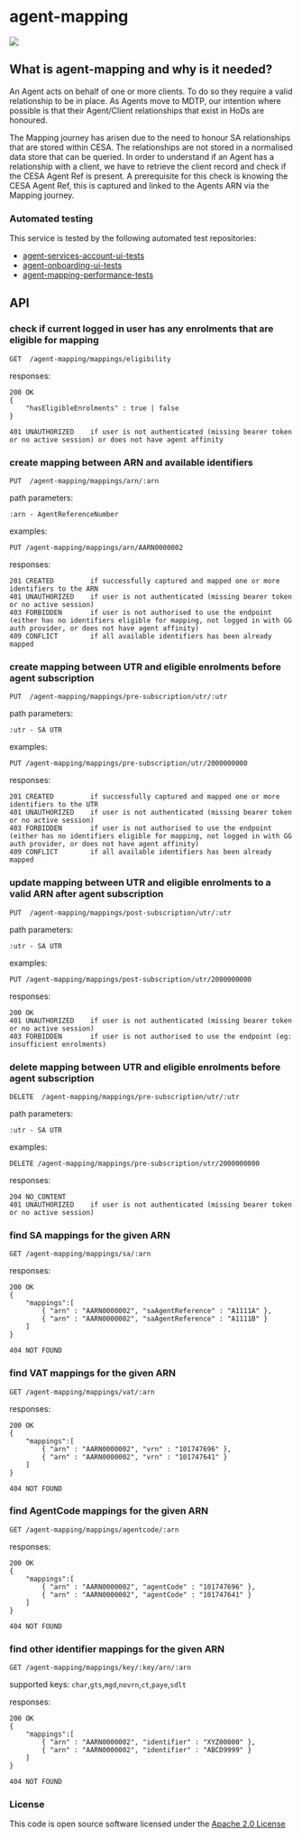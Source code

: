 # agent-mapping

![](https://img.shields.io/github/v/release/hmrc/agent-mapping)

## What is agent-mapping and why is it needed?

An Agent acts on behalf of one or more clients. To do so they require a valid relationship to be in place. 
As Agents move to MDTP, our intention where possible is that their Agent/Client relationships that exist in HoDs are honoured. 

The Mapping journey has arisen due to the need to honour SA relationships that are stored within CESA. 
The relationships are not stored in a normalised data store that can be queried. In order to understand if an Agent has a relationship with a client,
we have to retrieve the client record and check if the CESA Agent Ref is present. 
A prerequisite for this check is knowing the CESA Agent Ref, this is captured and linked to the Agents ARN via the Mapping journey.

### Automated testing
This service is tested by the following automated test repositories:
- [agent-services-account-ui-tests](https://github.com/hmrc/agent-services-account-ui-tests)
- [agent-onboarding-ui-tests](https://github.com/hmrc/agent-onboarding-ui-tests)
- [agent-mapping-performance-tests](https://github.com/hmrc/agent-mapping-performance-tests)

## API

### check if current logged in user has any enrolments that are eligible for mapping
    GET  /agent-mapping/mappings/eligibility

responses:

    200 OK
    {
        "hasEligibleEnrolments" : true | false
    }

    401 UNAUTHORIZED    if user is not authenticated (missing bearer token or no active session) or does not have agent affinity

### create mapping between ARN and available identifiers

    PUT  /agent-mapping/mappings/arn/:arn
   
path parameters:   
    
    :arn - AgentReferenceNumber
                   
examples:
    
    PUT /agent-mapping/mappings/arn/AARN0000002
    
responses:

    201 CREATED         if successfully captured and mapped one or more identifiers to the ARN
    401 UNAUTHORIZED    if user is not authenticated (missing bearer token or no active session)
    403 FORBIDDEN       if user is not authorised to use the endpoint (either has no identifiers eligible for mapping, not logged in with GG auth provider, or does not have agent affinity)
    409 CONFLICT        if all available identifiers has been already mapped
    
### create mapping between UTR and eligible enrolments before agent subscription

    PUT  /agent-mapping/mappings/pre-subscription/utr/:utr
   
path parameters:   
    
    :utr - SA UTR
                   
examples:
    
    PUT /agent-mapping/mappings/pre-subscription/utr/2000000000
    
responses:

    201 CREATED         if successfully captured and mapped one or more identifiers to the UTR
    401 UNAUTHORIZED    if user is not authenticated (missing bearer token or no active session)
    403 FORBIDDEN       if user is not authorised to use the endpoint (either has no identifiers eligible for mapping, not logged in with GG auth provider, or does not have agent affinity)
    409 CONFLICT        if all available identifiers has been already mapped    
                   
### update mapping between UTR and eligible enrolments to a valid ARN after agent subscription

    PUT  /agent-mapping/mappings/post-subscription/utr/:utr
   
path parameters:   
    
    :utr - SA UTR
                   
examples:
    
    PUT /agent-mapping/mappings/post-subscription/utr/2000000000
    
responses:

    200 OK
    401 UNAUTHORIZED    if user is not authenticated (missing bearer token or no active session)
    403 FORBIDDEN       if user is not authorised to use the endpoint (eg: insufficient enrolments)

### delete mapping between UTR and eligible enrolments before agent subscription
    
    DELETE  /agent-mapping/mappings/pre-subscription/utr/:utr
    
path parameters:   
    
    :utr - SA UTR
                   
examples:
    
    DELETE /agent-mapping/mappings/pre-subscription/utr/2000000000
    
responses:

    204 NO_CONTENT
    401 UNAUTHORIZED    if user is not authenticated (missing bearer token or no active session)    
                       
### find SA mappings for the given ARN

    GET /agent-mapping/mappings/sa/:arn
    
responses:

    200 OK 
    {
        "mappings":[
            { "arn" : "AARN0000002", "saAgentReference" : "A1111A" },
            { "arn" : "AARN0000002", "saAgentReference" : "A1111B" }
        ]
    }
    
    404 NOT FOUND
    
### find VAT mappings for the given ARN

    GET /agent-mapping/mappings/vat/:arn   
    
responses:

    200 OK 
    {
        "mappings":[
            { "arn" : "AARN0000002", "vrn" : "101747696" },
            { "arn" : "AARN0000002", "vrn" : "101747641" }
        ]
    } 
    
    404 NOT FOUND
    
### find AgentCode mappings for the given ARN

    GET /agent-mapping/mappings/agentcode/:arn   
    
responses:

    200 OK 
    {
        "mappings":[
            { "arn" : "AARN0000002", "agentCode" : "101747696" },
            { "arn" : "AARN0000002", "agentCode" : "101747641" }
        ]
    } 
    
    404 NOT FOUND


### find other identifier mappings for the given ARN

    GET /agent-mapping/mappings/key/:key/arn/:arn  
    
supported keys: `char`,`gts`,`mgd`,`novrn`,`ct`,`paye`,`sdlt`
    
responses:

    200 OK 
    {
        "mappings":[
            { "arn" : "AARN0000002", "identifier" : "XYZ00000" },
            { "arn" : "AARN0000002", "identifier" : "ABCD9999" }
        ]
    } 
    
    404 NOT FOUND 
    

### License

This code is open source software licensed under the [Apache 2.0 License]("http://www.apache.org/licenses/LICENSE-2.0.html")

